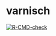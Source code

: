 # varnisch

<!-- badges: start -->
[![R-CMD-check](https://github.com/igordot/varnisch/actions/workflows/R-CMD-check.yaml/badge.svg)](https://github.com/igordot/varnisch/actions/workflows/R-CMD-check.yaml)
<!-- badges: end -->
